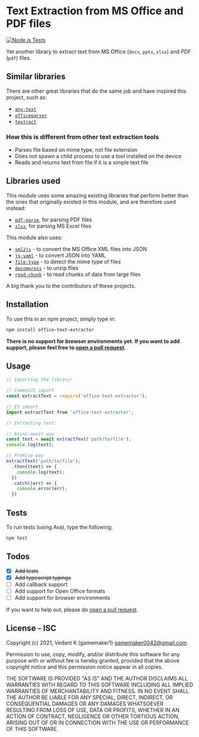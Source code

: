 # Text Extraction from MS Office and PDF files

[![Node.js Tests](https://github.com/gamemaker1/office-text-extractor/actions/workflows/ci.yaml/badge.svg)](https://github.com/gamemaker1/office-text-extractor/actions/workflows/ci.yaml)

Yet another library to extract text from MS Office (`docx`, `pptx`, `xlsx`) and PDF (`pdf`) files.

## Similar libraries

There are other great libraries that do the same job and have inspired this project, such as:

- [`any-text`](https://github.com/abhinaba-ghosh/any-text)
- [`officeparser`](https://github.com/harshankur/officeParser)
- [`textract`](https://www.npmjs.com/package/textract)

### How this is different from other text extraction tools

- Parses file based on mime type, not file extension
- Does not spawn a child process to use a tool installed on the device
- Reads and returns text from file if it is a simple text file

## Libraries used

This module uses some amazing existing libraries that perform better than the ones that originally existed in this module, and are therefore used instead:

- [`pdf-parse`](https://www.npmjs.com/package/pdf-parse), for parsing PDF files
- [`xlsx`](https://www.npmjs.com/package/xlsx), for parsing MS Excel files

This module also uses:

- [`xml2js`](https://www.npmjs.com/package/xml2js) - to convert the MS Office XML files into JSON
- [`js-yaml`](https://www.npmjs.com/package/js-yaml) - to convert JSON into YAML
- [`file-type`](https://www.npmjs.com/package/file-type) - to detect the mime type of files
- [`decompress`](https://www.npmjs.com/package/decompress) - to unzip files
- [`read-chunk`](https://www.npmjs.com/package/read-chunk) - to read chunks of data from large files

A big thank you to the contributors of these projects.

## Installation

To use this in an npm project, simply type in:

```sh
npm install office-text-extractor
```

**There is no support for browser environments yet. If you want to add support, please feel free to [open a pull request](https://github.com/gamemaker1/office-text-extractor/pulls).**

## Usage

```js
// Importing the library:

// CommonJS import
const extractText = require('office-text-extractor');

// ES import
import extractText from 'office-text-extractor';

// Extracting text:

// Async-await way
const text = await extractText('path/to/file');
console.log(text);

// Promise way
extractText('path/to/file');
  .then((text) => {
    console.log(text);
  })
  .catch((err) => {
    console.error(err);
  })
```

## Tests

To run tests (using Ava), type the following:

```sh
npm test
```

## Todos

- [x] ~~Add tests~~
- [x] ~~Add typescript typings~~
- [ ] Add callback support
- [ ] Add support for Open Office formats
- [ ] Add support for browser environments

If you want to help out, please do [open a pull request](https://github.com/gamemaker1/office-text-extractor/pulls).

## License - ISC

Copyright (c) 2021, Vedant K (gamemaker1) <gamemaker0042@gmail.com>

Permission to use, copy, modify, and/or distribute this software for any
purpose with or without fee is hereby granted, provided that the above
copyright notice and this permission notice appear in all copies.

THE SOFTWARE IS PROVIDED "AS IS" AND THE AUTHOR DISCLAIMS ALL WARRANTIES
WITH REGARD TO THIS SOFTWARE INCLUDING ALL IMPLIED WARRANTIES OF
MERCHANTABILITY AND FITNESS. IN NO EVENT SHALL THE AUTHOR BE LIABLE FOR
ANY SPECIAL, DIRECT, INDIRECT, OR CONSEQUENTIAL DAMAGES OR ANY DAMAGES
WHATSOEVER RESULTING FROM LOSS OF USE, DATA OR PROFITS, WHETHER IN AN
ACTION OF CONTRACT, NEGLIGENCE OR OTHER TORTIOUS ACTION, ARISING OUT OF
OR IN CONNECTION WITH THE USE OR PERFORMANCE OF THIS SOFTWARE.
